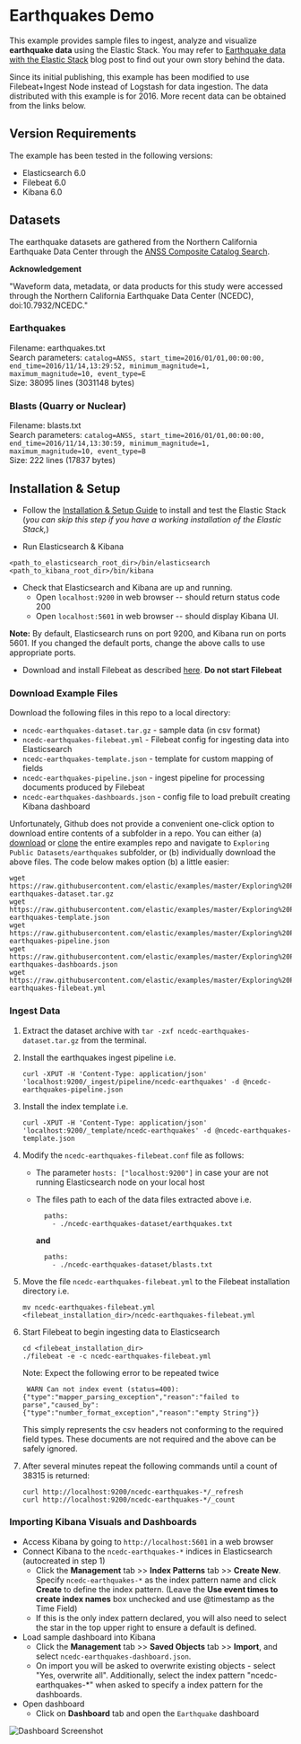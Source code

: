 # Earthquakes Demo

This example provides sample files to ingest, analyze and visualize **earthquake data** using the Elastic Stack. You may refer to [Earthquake data with the Elastic Stack](https://www.elastic.co/blog/earthquake-data-with-the-elastic-stack) blog post to find out your own story behind the data.

Since its initial publishing, this example has been modified to use Filebeat+Ingest Node instead of Logstash for data ingestion.  The data distributed with this example is for 2016. More recent data can be obtained from the links below.

## Version Requirements

The example has been tested in the following versions:

- Elasticsearch 6.0
- Filebeat 6.0
- Kibana 6.0

## Datasets

The earthquake datasets are gathered from the Northern California Earthquake Data Center through the [ANSS Composite Catalog Search](http://www.ncedc.org/anss/catalog-search.html).

**Acknowledgement**

"Waveform data, metadata, or data products for this study were accessed through the Northern California Earthquake Data Center (NCEDC), doi:10.7932/NCEDC."

### Earthquakes

Filename: earthquakes.txt  
Search parameters: `catalog=ANSS, start_time=2016/01/01,00:00:00, end_time=2016/11/14,13:29:52, minimum_magnitude=1, maximum_magnitude=10, event_type=E`  
Size: 38095 lines (3031148 bytes)

### Blasts (Quarry or Nuclear)

Filename: blasts.txt  
Search parameters: `catalog=ANSS, start_time=2016/01/01,00:00:00, end_time=2016/11/14,13:30:59, minimum_magnitude=1, maximum_magnitude=10, event_type=B`  
Size: 222 lines (17837 bytes)

## Installation & Setup

- Follow the [Installation & Setup Guide](https://github.com/elastic/examples/blob/master/Installation%20and%20Setup.md) to install and test the Elastic Stack (*you can skip this step if you have a working installation of the Elastic Stack,*)

- Run Elasticsearch & Kibana
```shell
<path_to_elasticsearch_root_dir>/bin/elasticsearch
<path_to_kibana_root_dir>/bin/kibana
```

- Check that Elasticsearch and Kibana are up and running.
  - Open `localhost:9200` in web browser -- should return status code 200
  - Open `localhost:5601` in web browser -- should display Kibana UI.

**Note:** By default, Elasticsearch runs on port 9200, and Kibana run on ports 5601. If you changed the default ports, change   the above calls to use appropriate ports.

- Download and install Filebeat as described [here](https://www.elastic.co/guide/en/beats/filebeat/5.4/filebeat-installation.html). **Do not start Filebeat**


### Download Example Files

Download the following files in this repo to a local directory:

- `ncedc-earthquakes-dataset.tar.gz` - sample data (in csv format)
- `ncedc-earthquakes-filebeat.yml` - Filebeat config for ingesting data into Elasticsearch
- `ncedc-earthquakes-template.json` - template for custom mapping of fields
- `ncedc-earthquakes-pipeline.json` - ingest pipeline for processing documents produced by Filebeat
- `ncedc-earthquakes-dashboards.json` - config file to load prebuilt creating Kibana dashboard

Unfortunately, Github does not provide a convenient one-click option to download entire contents of a subfolder in a repo. You can either (a) [download](https://github.com/elastic/examples/archive/master.zip) or [clone](https://github.com/elastic/examples.git) the entire examples repo and navigate to `Exploring Public Datasets/earthquakes` subfolder, or (b) individually download the above files. The code below makes option (b) a little easier:
    
```shell
wget https://raw.githubusercontent.com/elastic/examples/master/Exploring%20Public%20Datasets/earthquakes/ncedc-earthquakes-dataset.tar.gz
wget https://raw.githubusercontent.com/elastic/examples/master/Exploring%20Public%20Datasets/earthquakes/ncedc-earthquakes-template.json
wget https://raw.githubusercontent.com/elastic/examples/master/Exploring%20Public%20Datasets/earthquakes/ncedc-earthquakes-pipeline.json
wget https://raw.githubusercontent.com/elastic/examples/master/Exploring%20Public%20Datasets/earthquakes/ncedc-earthquakes-dashboards.json
wget https://raw.githubusercontent.com/elastic/examples/master/Exploring%20Public%20Datasets/earthquakes/ncedc-earthquakes-filebeat.yml
```

### Ingest Data


1. Extract the dataset archive with `tar -zxf ncedc-earthquakes-dataset.tar.gz` from the terminal.
1. Install the earthquakes ingest pipeline i.e.

    ```shell
    curl -XPUT -H 'Content-Type: application/json' 'localhost:9200/_ingest/pipeline/ncedc-earthquakes' -d @ncedc-earthquakes-pipeline.json
    ```

1. Install the index template i.e.

    ```shell
    curl -XPUT -H 'Content-Type: application/json' 'localhost:9200/_template/ncedc-earthquakes' -d @ncedc-earthquakes-template.json
    ```

1. Modify the `ncedc-earthquakes-filebeat.conf` file as follows:

    * The parameter `hosts: ["localhost:9200"]` in case your are not running Elasticsearch node on your local host
    * The files path to each of the data files extracted above i.e.
    
        ```shell
          paths:
            - ./ncedc-earthquakes-dataset/earthquakes.txt
        ```
    
        **and**
        
        ```shell
          paths:
            - ./ncedc-earthquakes-dataset/blasts.txt
        ```    
    
1. Move the file `ncedc-earthquakes-filebeat.yml` to the Filebeat installation directory i.e.
    
     ```shell
    mv ncedc-earthquakes-filebeat.yml <filebeat_installation_dir>/ncedc-earthquakes-filebeat.yml
    ```

1. Start Filebeat to begin ingesting data to Elasticsearch

    ```shell
    cd <filebeat_installation_dir>
    ./filebeat -e -c ncedc-earthquakes-filebeat.yml
    ```

    Note: Expect the following error to be repeated twice 
    
    ` WARN Can not index event (status=400): {"type":"mapper_parsing_exception","reason":"failed to parse","caused_by":{"type":"number_format_exception","reason":"empty String"}}`
    
    This simply represents the csv headers not conforming to the required field types. These documents are not required and the above can be safely ignored.

1. After several minutes repeat the following commands until a count of 38315 is returned:

    ```shell
    curl http://localhost:9200/ncedc-earthquakes-*/_refresh
    curl http://localhost:9200/ncedc-earthquakes-*/_count
    ```

### Importing Kibana Visuals and Dashboards

* Access Kibana by going to `http://localhost:5601` in a web browser
* Connect Kibana to the `ncedc-earthquakes-*` indices in Elasticsearch (autocreated in step 1)
    * Click the **Management** tab >> **Index Patterns** tab >> **Create New**. Specify `ncedc-earthquakes-*` as the index pattern name and click **Create** to define the index pattern. (Leave the **Use event times to create index names** box unchecked and use @timestamp as the Time Field)
    * If this is the only index pattern declared, you will also need to select the star in the top upper right to ensure a default is defined. 
* Load sample dashboard into Kibana
    * Click the **Management** tab >> **Saved Objects** tab >> **Import**, and select `ncedc-earthquakes-dashboard.json`. 
    * On import you will be asked to overwrite existing objects - select "Yes, overwrite all". Additionally, select the index pattern "ncedc-earthquakes-*" when asked to specify a index pattern for the dashboards.
* Open dashboard
    * Click on **Dashboard** tab and open the `Earthquake` dashboard

![Dashboard Screenshot](https://user-images.githubusercontent.com/12695796/32793826-f29e4a22-c95e-11e7-9e86-cd19685c3df5.png)
